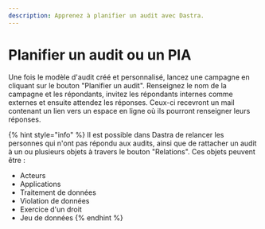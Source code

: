```yaml
---
description: Apprenez à planifier un audit avec Dastra.
---
```


# Planifier un audit ou un PIA

Une fois le modèle d'audit créé et personnalisé, lancez une campagne en cliquant sur le bouton "Planifier un audit". Renseignez le nom de la campagne et les répondants, invitez les répondants internes comme externes et ensuite attendez les réponses. Ceux-ci recevront un mail contenant un lien vers un espace en ligne où ils pourront renseigner leurs réponses.

{% hint style="info" %}
Il est possible dans Dastra de relancer les personnes qui n'ont pas répondu aux audits, ainsi que de rattacher un audit à un ou plusieurs objets à travers le bouton "Relations". Ces objets peuvent être :

* Acteurs
* Applications
* Traitement de données
* Violation de données
* Exercice d'un droit
* Jeu de données
{% endhint %}

